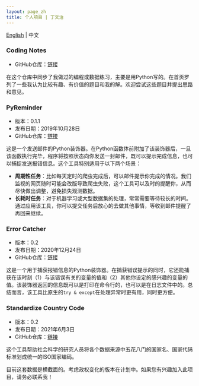 ```yaml
---
layout: page_zh
title: 个人项目 | 丁文治
---
```


<h1 hidden>个人项目 \| W. Ding</h1>
<h2 hidden>个人项目 \| W. Ding</h2>

<a class="posts-title" href='./project.html'>English</a> \| 中文

<p class="posts-labelgroup"></p>

### Coding Notes

- GitHub仓库：<a class='icon-ext-link' href='https://github.com/Wenzhi-Ding/coding_notes' target="_blank" rel="noreferrer">链接</a>

在这个仓库中同步了我做过的编程或数据练习，主要是用Python写的。在首页罗列了一些我认为比较有趣、有价值的题目和我的解。欢迎尝试这些题目并提出思路和意见。

<p class="posts-labelgroup"></p>

### PyReminder

- 版本：0.1.1
- 发布日期：2019年10月28日
- GitHub仓库：<a class='icon-ext-link' href='https://github.com/Wenzhi-Ding/py_reminder' target="_blank" rel="noreferrer">链接</a>

这是一个发送邮件的Python装饰器。在Python函数体前附加了该装饰器后，一旦该函数执行完毕，程序将按照状态向你发送一封邮件，既可以提示完成信息，也可以捕捉发送报错信息。这个工具特别适用于以下两个场景：

- **周期性任务**：比如每天定时的爬虫完成后，可以邮件提示你完成的情况。我们监视的网页随时可能会改版导致爬虫失败，这个工具可以及时的提醒你，从而尽快做出调整，避免损失观测数据。
- **长耗时任务**：对于机器学习或大型数据集的处理，常常需要等待较长的时间。通过应用该工具，你可以提交任务后放心的去做其他事情，等收到邮件提醒了再回来继续。

<p class="posts-labelgroup"></p>

### Error Catcher

- 版本：0.2
- 发布日期：2020年12月24日
- GitHub仓库：<a class='icon-ext-link' href='https://github.com/Wenzhi-Ding/error_catcher' target="_blank" rel="noreferrer">链接</a>

这是一个用于捕获报错信息的Python装饰器。在捕获错误提示的同时，它还能捕获在该时刻（1）与该错误有关的变量的值和（2）其他你设定的感兴趣的变量的值。该装饰器返回的信息既可以是打印在命令行的，也可以是在日志文件中的。总结而言，该工具比原生的`try & except`在处理异常时更有用，同时更方便。

<p class="posts-labelgroup"></p>

### Standardize Country Code

- 版本：0.2
- 发布日期：2021年6月3日
- GitHub仓库：<a class='icon-ext-link' href='https://github.com/Wenzhi-Ding/StdCountryCode' target="_blank" rel="noreferrer">链接</a>

这个工具帮助社会科学的研究人员将各个数据来源中五花八门的国家名、国家代码标准划成统一的ISO国家编码。

目前这套数据是横截面的。考虑政权变化的版本在计划中。如果您有兴趣加入此项目，请务必联系我！
